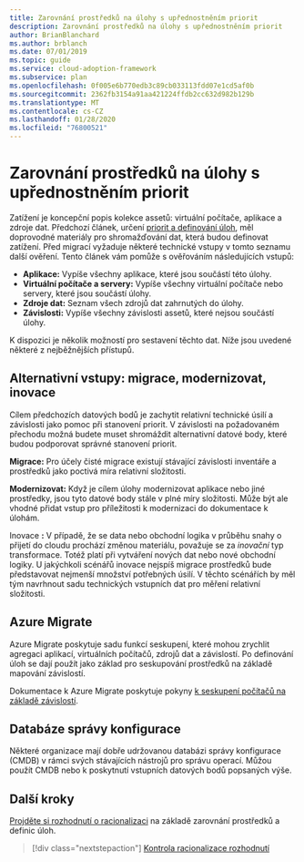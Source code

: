```yaml
---
title: Zarovnání prostředků na úlohy s upřednostněním priorit
description: Zarovnání prostředků na úlohy s upřednostněním priorit
author: BrianBlanchard
ms.author: brblanch
ms.date: 07/01/2019
ms.topic: guide
ms.service: cloud-adoption-framework
ms.subservice: plan
ms.openlocfilehash: 0f005e6b770edb3c89cb033113fdd07e1cd5af0b
ms.sourcegitcommit: 2362fb3154a91aa421224ffdb2cc632d982b129b
ms.translationtype: MT
ms.contentlocale: cs-CZ
ms.lasthandoff: 01/28/2020
ms.locfileid: "76800521"
---
```

# <a name="align-assets-to-prioritized-workloads"></a>Zarovnání prostředků na úlohy s upřednostněním priorit

Zatížení je koncepční popis kolekce assetů: virtuální počítače, aplikace a zdroje dat. Předchozí článek, určení [priorit a definování úloh](./workloads.md), měl doprovodné materiály pro shromažďování dat, která budou definovat zatížení. Před migrací vyžaduje některé technické vstupy v tomto seznamu další ověření. Tento článek vám pomůže s ověřováním následujících vstupů:

- **Aplikace:** Vypíše všechny aplikace, které jsou součástí této úlohy.
- **Virtuální počítače a servery:** Vypíše všechny virtuální počítače nebo servery, které jsou součástí úlohy.
- **Zdroje dat:** Seznam všech zdrojů dat zahrnutých do úlohy.
- **Závislosti:** Vypíše všechny závislosti assetů, které nejsou součástí úlohy.

K dispozici je několik možností pro sestavení těchto dat. Níže jsou uvedené některé z nejběžnějších přístupů.

## <a name="alternative-inputs-migrate-modernize-innovate"></a>Alternativní vstupy: migrace, modernizovat, inovace

Cílem předchozích datových bodů je zachytit relativní technické úsilí a závislosti jako pomoc při stanovení priorit. V závislosti na požadovaném přechodu možná budete muset shromáždit alternativní datové body, které budou podporovat správné stanovení priorit.

**Migrace:** Pro účely čisté migrace existují stávající závislosti inventáře a prostředků jako poctivá míra relativní složitosti.

**Modernizovat:** Když je cílem úlohy modernizovat aplikace nebo jiné prostředky, jsou tyto datové body stále v plné míry složitosti. Může být ale vhodné přidat vstup pro příležitosti k modernizaci do dokumentace k úlohám.

Inovace **:** V případě, že se data nebo obchodní logika v průběhu snahy o přijetí do cloudu prochází změnou materiálu, považuje se za *inovační* typ transformace. Totéž platí při vytváření nových dat nebo nové obchodní logiky. U jakýchkoli scénářů inovace nejspíš migrace prostředků bude představovat nejmenší množství potřebných úsilí. V těchto scénářích by měl tým navrhnout sadu technických vstupních dat pro měření relativní složitosti.

## <a name="azure-migrate"></a>Azure Migrate

Azure Migrate poskytuje sadu funkcí seskupení, které mohou zrychlit agregaci aplikací, virtuálních počítačů, zdrojů dat a závislostí. Po definování úloh se dají použít jako základ pro seskupování prostředků na základě mapování závislostí.

Dokumentace k Azure Migrate poskytuje pokyny [k seskupení počítačů na základě závislostí](https://docs.microsoft.com/azure/migrate/how-to-create-group-machine-dependencies).

## <a name="configuration-management-database"></a>Databáze správy konfigurace

Některé organizace mají dobře udržovanou databázi správy konfigurace (CMDB) v rámci svých stávajících nástrojů pro správu operací. Můžou použít CMDB nebo k poskytnutí vstupních datových bodů popsaných výše.

## <a name="next-steps"></a>Další kroky

[Projděte si rozhodnutí o racionalizaci](./review-rationalization.md) na základě zarovnání prostředků a definic úloh.

> [!div class="nextstepaction"]
> [Kontrola racionalizace rozhodnutí](./review-rationalization.md)

